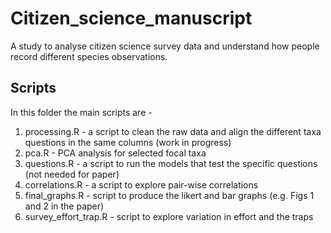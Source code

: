 # Citizen_science_manuscript

A study to analyse citizen science survey data and understand how people record different species observations.

## Scripts

In this folder the main scripts are - 
1. processing.R - a script to clean the raw data and align the different taxa questions in the same columns (work in progress)
2. pca.R - PCA analysis for selected focal taxa
3. questions.R - a script to run the models that test the specific questions (not needed for paper)
4. correlations.R - a script to explore pair-wise correlations
5. final_graphs.R - script to produce the likert and bar graphs (e.g. Figs 1 and 2 in the paper)
6. survey_effort_trap.R - script to explore variation in effort and the traps